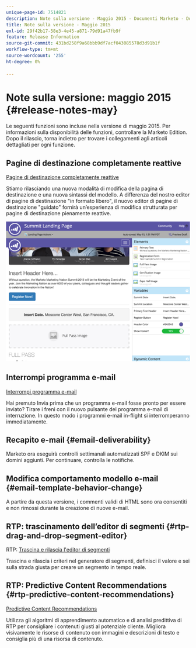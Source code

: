 ```yaml
---
unique-page-id: 7514821
description: Note sulla versione - Maggio 2015 - Documenti Marketo - Documentazione del prodotto
title: Note sulla versione - Maggio 2015
exl-id: 29f42b17-58e3-4e45-a871-79d91a47fb9f
feature: Release Information
source-git-commit: 431bd258f9a68bbb9df7acf043085578d3d91b1f
workflow-type: tm+mt
source-wordcount: '255'
ht-degree: 0%

---
```


# Note sulla versione: maggio 2015 {#release-notes-may}

Le seguenti funzioni sono incluse nella versione di maggio 2015. Per informazioni sulla disponibilità delle funzioni, controllare la Marketo Edition. Dopo il rilascio, torna indietro per trovare i collegamenti agli articoli dettagliati per ogni funzione.

## Pagine di destinazione completamente reattive

[Pagine di destinazione completamente reattive](/help/marketo/product-docs/demand-generation/landing-pages/guided-landing-pages/create-a-guided-landing-page.md)

Stiamo rilasciando una nuova modalità di modifica della pagina di destinazione e una nuova sintassi del modello. A differenza del nostro editor di pagine di destinazione &quot;in formato libero&quot;, il nuovo editor di pagine di destinazione &quot;guidato&quot; fornirà un’esperienza di modifica strutturata per pagine di destinazione pienamente reattive.

![](assets/image2015-5-15-13-3a33-3a11.png)

## Interrompi programma e-mail

[Interrompi programma e-mail](/help/marketo/product-docs/email-marketing/email-programs/email-program-actions/abort-email-program.md)

Hai premuto Invia prima che un programma e-mail fosse pronto per essere inviato? Tirare i freni con il nuovo pulsante del programma e-mail di interruzione. In questo modo i programmi e-mail in-flight si interromperanno immediatamente.

## Recapito e-mail  {#email-deliverability}

Marketo ora eseguirà controlli settimanali automatizzati SPF e DKIM sui domini aggiunti. Per continuare, controlla le notifiche.

## Modifica comportamento modello e-mail {#email-template-behavior-change}

A partire da questa versione, i commenti validi di HTML sono ora consentiti e non rimossi durante la creazione di nuove e-mail.

## RTP: trascinamento dell’editor di segmenti {#rtp-drag-and-drop-segment-editor}

RTP: [Trascina e rilascia l&#39;editor di segmenti](/help/marketo/product-docs/web-personalization/using-web-segments/web-segments.md)

Trascina e rilascia i criteri nel generatore di segmenti, definisci il valore e sei sulla strada giusta per creare un segmento in tempo reale.

## RTP: Predictive Content Recommendations {#rtp-predictive-content-recommendations}

[Predictive Content Recommendations](/help/marketo/product-docs/predictive-content/enabling-predictive-content/enable-predictive-content-for-web-rich-media.md)

Utilizza gli algoritmi di apprendimento automatico e di analisi predittiva di RTP per consigliare i contenuti giusti al potenziale cliente. Migliora visivamente le risorse di contenuto con immagini e descrizioni di testo e consiglia più di una risorsa di contenuto.
